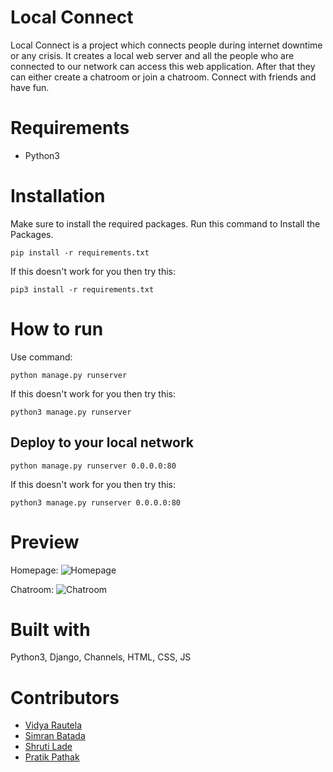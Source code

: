 ﻿# Local Connect
 Local Connect is a project which connects people during internet downtime or any crisis. It creates a local web server and all the people who are connected to our network can access this web application. After that they can either create a chatroom or join a chatroom. Connect with friends and have fun.
 
# Requirements
- Python3

# Installation
Make sure to install the required packages.
Run this command to Install the Packages.
```
pip install -r requirements.txt
```
If this doesn't work for you then try this:
```
pip3 install -r requirements.txt
```

# How to run
Use command:
```
python manage.py runserver
```
If this doesn't work for you then try this:
```
python3 manage.py runserver
```

## Deploy to your local network
```
python manage.py runserver 0.0.0.0:80
```
If this doesn't work for you then try this:
```
python3 manage.py runserver 0.0.0.0:80
```

# Preview
Homepage:
![Homepage](https://user-images.githubusercontent.com/49340667/115995142-acd3d100-a5f7-11eb-9114-c588516d09af.png)

Chatroom:
![Chatroom](https://user-images.githubusercontent.com/49340667/115995198-f0c6d600-a5f7-11eb-92e2-0be0d8cddc0c.png)

# Built with
Python3, Django, Channels, HTML, CSS, JS

# Contributors
- [Vidya Rautela](https://github.com/Vidyart29 "Vidya Rautela")
- [Simran Batada](https://github.com/sbatada1 "Simran Batada")
- [Shruti Lade](https://github.com/Shruti9801 "Shruti Lade")
- [Pratik Pathak](https://github.com/zpratikpathak "Pratik Pathak")
